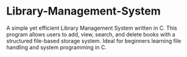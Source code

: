 # Library-Management-System
A simple yet efficient Library Management System written in C. This program allows users to add, view, search, and delete books with a structured file-based storage system. Ideal for beginners learning file handling and system programming in C.

